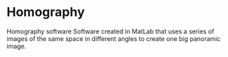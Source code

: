 # Homography
Homography software
Software created in MatLab that uses a series of images of the same space in different angles to create one big panoramic image.
